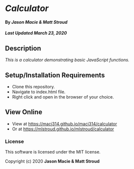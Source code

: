 # _Calculator_

#### By _**Jason Macie & Matt Stroud**_
##### _Last Updated March 23, 2020_

## Description

_This is a calculator demonstrating basic JavaScript functions._

## Setup/Installation Requirements

* Clone this repository.
* Navigate to index.html file.
* Right click and open in the browser of your choice.

## View Online

* View at https://macj314.github.io/macj314/calculator
* Or at https://mlstroud.github.io/mlstroud/calculator

### License

This software is licensed under the MIT license.

Copyright (c) 2020 **Jason Macie & Matt Stroud**